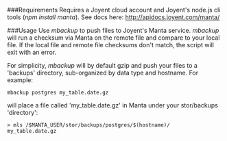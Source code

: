 ###Requirements
Requires a Joyent cloud account and Joyent's node.js cli tools (_npm install manta_).
See docs here: http://apidocs.joyent.com/manta/


###Usage
Use _mbackup_ to push files to Joyent's Manta service.  _mbackup_ will run a checksum via Manta on the remote file and compare to your local file.  If the local file and remote file checksums don't match, the script will exit with an error.

For simplicity, _mbackup_ will by default gzip and push your files to a 'backups' directory, sub-organized by data type and hostname.  For example:

```
mbackup postgres my_table.date.gz
```
will place a file called 'my_table.date.gz' in Manta under your stor/backups 'directory':
```
> mls /$MANTA_USER/stor/backups/postgres/$(hostname)/
my_table.date.gz
```
